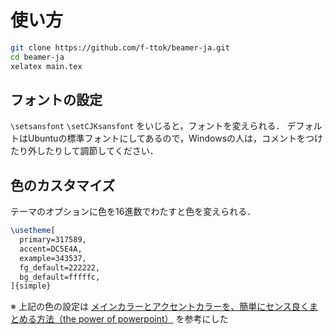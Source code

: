 # 使い方

```bash
git clone https://github.com/f-ttok/beamer-ja.git
cd beamer-ja
xelatex main.tex
```

## フォントの設定
`\setsansfont` `\setCJKsansfont` をいじると，フォントを変えられる．
デフォルトはUbuntuの標準フォントにしてあるので，Windowsの人は，コメントをつけたり外したりして調節してください．

## 色のカスタマイズ
テーマのオプションに色を16進数でわたすと色を変えられる．

```latex
\usetheme[
  primary=317589,
  accent=DC5E4A,
  example=343537,
  fg_default=222222,
  bg_default=fffffc,
]{simple}
```

※ 上記の色の設定は [メインカラーとアクセントカラーを、簡単にセンス良くまとめる方法（the power of powerpoint）](http://thepopp.com/easy-and-good-way-to-choose-colors-for-powerpoint/) を参考にした
